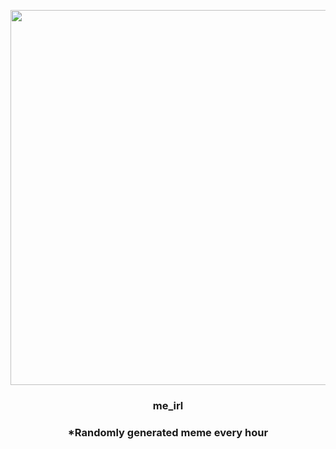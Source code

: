<p align="center">
        <img src="https://i.redd.it/4qfhvkp1rer91.gif" width="600" height="600">
        </p>
        <h3 align="center">me_irl</h3>
        <h3 align="center">*Randomly generated meme every hour</h3>
    